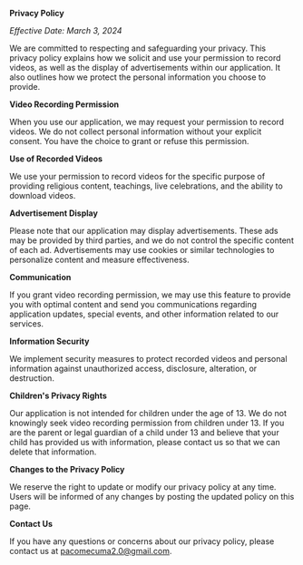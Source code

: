 **Privacy Policy**

*Effective Date: March 3, 2024*

We are committed to respecting and safeguarding your privacy. This privacy policy explains how we solicit and use your permission to record videos, as well as the display of advertisements within our application. It also outlines how we protect the personal information you choose to provide.

**Video Recording Permission**

When you use our application, we may request your permission to record videos. We do not collect personal information without your explicit consent. You have the choice to grant or refuse this permission.

**Use of Recorded Videos**

We use your permission to record videos for the specific purpose of providing religious content, teachings, live celebrations, and the ability to download videos.

**Advertisement Display**

Please note that our application may display advertisements. These ads may be provided by third parties, and we do not control the specific content of each ad. Advertisements may use cookies or similar technologies to personalize content and measure effectiveness.

**Communication**

If you grant video recording permission, we may use this feature to provide you with optimal content and send you communications regarding application updates, special events, and other information related to our services.

**Information Security**

We implement security measures to protect recorded videos and personal information against unauthorized access, disclosure, alteration, or destruction.

**Children's Privacy Rights**

Our application is not intended for children under the age of 13. We do not knowingly seek video recording permission from children under 13. If you are the parent or legal guardian of a child under 13 and believe that your child has provided us with information, please contact us so that we can delete that information.

**Changes to the Privacy Policy**

We reserve the right to update or modify our privacy policy at any time. Users will be informed of any changes by posting the updated policy on this page.

**Contact Us**

If you have any questions or concerns about our privacy policy, please contact us at pacomecuma2.0@gmail.com.
